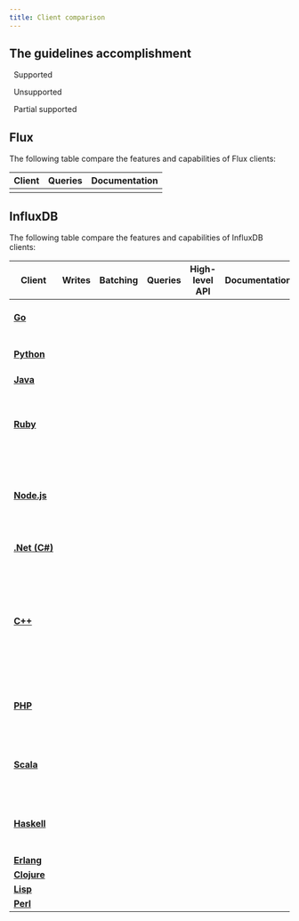 ```yaml
---
title: Client comparison
--- 
```


## The guidelines accomplishment

<span class="icon checkmark" style="color:#32B08C;"></span> &nbsp; Supported

<span class="icon cross" style="color:#BF3D5E;"></span> &nbsp; Unsupported 

<span class="icon warning" style="color:#C9D0FF;"></span> &nbsp; Partial supported 


## Flux

The following table compare the features and capabilities of Flux clients:

| Client                                                                | Queries   | Documentation     |
|-----------------------------------------------------------------------|-----------|-------------------|
|                                                                       |           |                   |


## InfluxDB

The following table compare the features and capabilities of InfluxDB clients:


<table>
    <thead>
        <tr>
            <th>Client</th>
            <th>Writes</th>
            <th>Batching</th>
            <th>Queries</th>
            <th>High-level API</th>
            <th>Documentation</th>
            <th>Notes</th>
        </tr>
    </thead>
    <tbody>
        <tr>
            <td><strong><a href="https://github.com/influxdata/influxdb/tree/master/client" target="_blank">Go</a></strong></td>
            <td><span class="icon checkmark" style="color:#32B08C;"></span></td>
            <td><span class="icon cross" style="color:#BF3D5E;"></span></td>
            <td><span class="icon checkmark" style="color:#32B08C;"></span></td>
            <td><span class="icon cross" style="color:#BF3D5E;"></span></td>
            <td><span class="icon checkmark" style="color:#32B08C;"></span></td>
            <td>Missing: Asynchronous batching.</td>
        </tr>
        <tr>
            <td><strong><a href="https://github.com/influxdb/influxdb-python" target="_blank">Python</a></strong></td>
            <td><span class="icon checkmark" style="color:#32B08C;"></span></td>
            <td><span class="icon cross" style="color:#BF3D5E;"></span></td>
            <td><span class="icon checkmark" style="color:#32B08C;"></span></td>
            <td><span class="icon checkmark" style="color:#32B08C;"></span></td>
            <td><span class="icon checkmark" style="color:#32B08C;"></span></td>
            <td>Missing: Asynchronous batching.</td>
        </tr>
        <tr>
            <td><strong><a href="https://github.com/influxdata/influxdb-java" target="_blank">Java</a></strong></td>
            <td><span class="icon checkmark" style="color:#32B08C;"></span></td>
            <td><span class="icon checkmark" style="color:#32B08C;"></span></td>
            <td><span class="icon checkmark" style="color:#32B08C;"></span></td>
            <td><span class="icon checkmark" style="color:#32B08C;"></span></td>
            <td><span class="icon checkmark" style="color:#32B08C;"></span></td>
            <td></td>
        </tr>
        <tr>
            <td><strong><a href="https://github.com/influxdata/influxdb-ruby" target="_blank">Ruby</a></strong></td>
            <td><span class="icon checkmark" style="color:#32B08C;"></span></td>
            <td><span class="icon warning" style="color:#C9D0FF;"></span></td>
            <td><span class="icon checkmark" style="color:#32B08C;"></span></td>
            <td><span class="icon checkmark" style="color:#32B08C;"></span></td>
            <td><span class="icon checkmark" style="color:#32B08C;"></span></td>
            <td>Missing: <code>Jitter Interval</code> and <code>Retry Interval</code> options for batching.</td>
        </tr>
        <tr>
            <td><strong><a href="https://github.com/node-influx/node-influx" target="_blank">Node.js</a></strong></td>
            <td><span class="icon warning" style="color:#C9D0FF;"></span></td>
            <td><span class="icon cross" style="color:#BF3D5E;"></span></td>
            <td><span class="icon checkmark" style="color:#32B08C;"></span></td>
            <td><span class="icon checkmark" style="color:#32B08C;"></span></td>
            <td><span class="icon checkmark" style="color:#32B08C;"></span></td>
            <td>Missing: Asynchronous batching, <code>consistency</code> option for writting.</td>
        </tr>
        <tr>
            <td><strong><a href="https://github.com/MikaelGRA/InfluxDB.Client" target="_blank">.Net&nbsp;(C#)</a></strong></td>
            <td><span class="icon checkmark" style="color:#32B08C;"></span></td>
            <td><span class="icon cross" style="color:#BF3D5E;"></span></td>
            <td><span class="icon checkmark" style="color:#32B08C;"></span></td>
            <td><span class="icon checkmark" style="color:#32B08C;"></span></td>
            <td><span class="icon checkmark" style="color:#32B08C;"></span></td>
            <td>Missing: Asynchronous batching.</td>
        </tr>
        <tr>
            <td><strong><a href="https://github.com/d-led/influxdb-cpp-rest" target="_blank">C++</a></strong></td>
            <td><span class="icon warning" style="color:#C9D0FF;"></span></td>
            <td><span class="icon cross" style="color:#BF3D5E;"></span></td>
            <td><span class="icon warning" style="color:#C9D0FF;"></span></td>
            <td><span class="icon cross" style="color:#BF3D5E;"></span></td>
            <td><span class="icon checkmark" style="color:#32B08C;"></span></td>
            <td>Missing: Asynchronous batching, <code>consistency, precision, rp</code> options for writting, chunked query, High-level API.</td>
        </tr>
        <tr>
            <td><strong><a href="https://github.com/influxdata/influxdb-php" target="_blank">PHP</a></strong></td>
            <td><span class="icon checkmark" style="color:#32B08C;"></span></td>
            <td><span class="icon cross" style="color:#BF3D5E;"></span></td>
            <td><span class="icon warning" style="color:#C9D0FF;"></span></td>
            <td><span class="icon checkmark" style="color:#32B08C;"></span></td>
            <td><span class="icon checkmark" style="color:#32B08C;"></span></td>
            <td>Missing: Asynchronous batching, chunked query.</td>
        </tr>
        <tr>
            <td><strong><a href="https://github.com/paulgoldbaum/scala-influxdb-client" target="_blank">Scala</a></strong></td>
            <td><span class="icon checkmark" style="color:#32B08C;"></span></td>
            <td><span class="icon cross" style="color:#BF3D5E;"></span></td>
            <td><span class="icon warning" style="color:#C9D0FF;"></span></td>
            <td><span class="icon checkmark" style="color:#32B08C;"></span></td>
            <td><span class="icon checkmark" style="color:#32B08C;"></span></td>
            <td>Missing: Asynchronous batching, chunked query.</td>
        </tr>
        <tr>
            <td><strong><a href="https://github.com/maoe/influxdb-haskell" target="_blank">Haskell</a></strong></td>
            <td><span class="icon checkmark" style="color:#32B08C;"></span></td>
            <td><span class="icon cross" style="color:#BF3D5E;"></span></td>
            <td><span class="icon checkmark" style="color:#32B08C;"></span></td>
            <td><span class="icon cross" style="color:#BF3D5E;"></span></td>
            <td><span class="icon checkmark" style="color:#32B08C;"></span></td>
            <td>Missing: Asynchronous batching, High-level API.</td>
        </tr>
        <tr>
            <td><strong><a href="https://github.com/gossiperl/erflux" target="_blank">Erlang</a></strong></td>
            <td><span class="icon warning" style="color:#C9D0FF;"></span></td>
            <td><span class="icon cross" style="color:#BF3D5E;"></span></td>
            <td><span class="icon checkmark" style="color:#32B08C;"></span></td>
            <td><span class="icon warning" style="color:#C9D0FF;"></span></td>
            <td><span class="icon warning" style="color:#C9D0FF;"></span></td>
            <td></td>
        </tr>
        <tr>
            <td><strong><a href="https://github.com/olauzon/capacitor" target="_blank">Clojure</a></strong></td>
            <td><span class="icon warning" style="color:#C9D0FF;"></span></td>
            <td><span class="icon cross" style="color:#BF3D5E;"></span></td>
            <td><span class="icon warning" style="color:#C9D0FF;"></span></td>
            <td><span class="icon checkmark" style="color:#32B08C;"></span></td>
            <td><span class="icon checkmark" style="color:#32B08C;"></span></td>
            <td></td>
        </tr>
        <tr>
            <td><strong><a href="https://github.com/mmaul/cl-influxdb" target="_blank">Lisp</a></strong></td>
            <td><span class="icon warning" style="color:#C9D0FF;"></span></td>
            <td><span class="icon cross" style="color:#BF3D5E;"></span></td>
            <td><span class="icon warning" style="color:#C9D0FF;"></span></td>
            <td><span class="icon warning" style="color:#C9D0FF;"></span></td>
            <td><span class="icon warning" style="color:#C9D0FF;"></span></td>
            <td></td>
        </tr>
        <tr>
            <td><strong><a href="https://github.com/hirose31/p5-InfluxDB" target="_blank">Perl</a></strong></td>
            <td><span class="icon warning" style="color:#C9D0FF;"></span></td>
            <td><span class="icon cross" style="color:#BF3D5E;"></span></td>
            <td><span class="icon warning" style="color:#C9D0FF;"></span></td>
            <td><span class="icon warning" style="color:#C9D0FF;"></span></td>
            <td><span class="icon warning" style="color:#C9D0FF;"></span></td>
            <td></td>
        </tr>
    </tbody>
</table>
